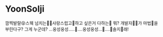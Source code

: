 # YoonSolji
깜찍발랄😝스웩 넘치는🤙😎사랑스럽고💓하고 싶은거 다하는🥰 뭐? 개발자👩‍💻가 마법🧙을 부린다구? 그게 누군데? ...웅성웅성.....👥....웅성웅성...👥....💫솔지💫래!
